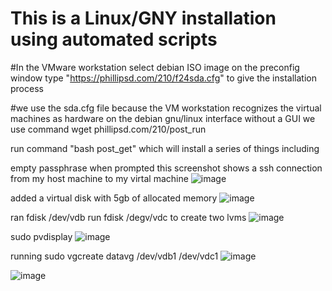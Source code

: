 # This is a Linux/GNY installation using automated scripts

#In the VMware workstation select debian ISO image
on the preconfig window type "https://phillipsd.com/210/f24sda.cfg" to give the installation process

#we use the sda.cfg file because the VM workstation recognizes the virtual machines as hardware
on the debian gnu/linux interface without a GUI we use command 
wget phillipsd.com/210/post_run

run command "bash post_get" which will install a series of things including 

empty passphrase when prompted
this screenshot shows a ssh connection from my host machine to my virtal machine
![image](https://github.com/user-attachments/assets/337cfc8e-17d9-4f4f-96b3-bddc45880761)

added a virtual disk with 5gb of allocated memory
![image](https://github.com/user-attachments/assets/deb2a7e8-daee-4311-9a08-721968f850a0)

ran fdisk /dev/vdb
run fdisk /degv/vdc
to create two lvms
![image](https://github.com/user-attachments/assets/0bbed123-50db-4cd6-8c06-68d552667286)

sudo pvdisplay
![image](https://github.com/user-attachments/assets/772f3b0e-c396-4edf-9d09-e42fdfb6d890)

running sudo vgcreate datavg /dev/vdb1 /dev/vdc1
![image](https://github.com/user-attachments/assets/9b4b3c4d-663f-4d63-b103-c85ff541fba3)



![image](https://github.com/user-attachments/assets/c20cc552-555b-412d-8a92-659d084f502b)


